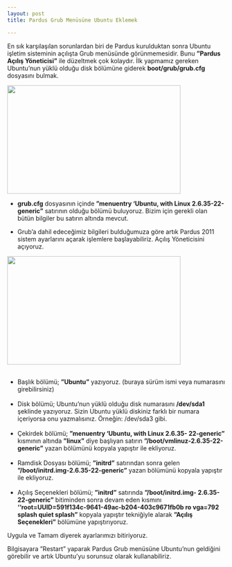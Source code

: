 ```yaml
---
layout: post
title: Pardus Grub Menüsüne Ubuntu Eklemek

---
```


En sık karşılaşılan sorunlardan biri de Pardus kurulduktan sonra Ubuntu işletim sisteminin açılışta Grub menüsünde görünmemesidir.
Bunu <b>”Pardus Açılış Yöneticisi”</b> ile düzeltmek çok kolaydır.
İlk yapmamız gereken Ubuntu’nun yüklü olduğu disk bölümüne
giderek <b>boot/grub/grub.cfg</b> dosyasını bulmak.

<img src="/chrome/yazılar/pardus/1.png"  width="400" height="250" />
<br />

- <b>grub.cfg</b> dosyasının içinde <b>”menuentry ‘Ubuntu, with Linux 2.6.35-22-generic”</b> satırının olduğu bölümü buluyoruz. Bizim için gerekli olan bütün bilgiler bu satırın altında mevcut.



- Grub’a dahil edeceğimiz bilgileri bulduğumuza göre artık Pardus
2011 sistem ayarlarını açarak işlemlere başlayabiliriz.
Açılış Yöneticisini açıyoruz.

<img src="/chrome/yazılar/pardus/2.png"  width="400" height="250" />
<br />
<br />
<ul type="disc">
<li>Başlık bölümü; <b>”Ubuntu”</b> yazıyoruz. (buraya sürüm ismi veya
numarasını girebilirsiniz)</li>
<br />
 
<li>Disk bölümü; Ubuntu’nun yüklü olduğu disk numarasını
<b>/dev/sda1</b> şeklinde yazıyoruz. Sizin Ubuntu yüklü diskiniz farklı bir
numara içeriyorsa onu yazmalısınız. Örneğin: /dev/sda3 gibi.</li>
<br />

<li>Çekirdek bölümü; <b>”menuentry ‘Ubuntu, with Linux 2.6.35-
22-generic”</b> kısmının altında <b>”linux”</b> diye başlıyan satırın <b>”/boot/vmlinuz-2.6.35-22-generic”</b> yazan bölümünü kopyala
yapıştır ile ekliyoruz.</li>
<br />
 
<li>Ramdisk Dosyası bölümü; <b>”initrd”</b> satırından sonra gelen
<b>”/boot/initrd.img-2.6.35-22-generic”</b> yazan bölümünü kopyala
yapıştır ile ekliyoruz.</li>
<br />
 
<li>Açılış Seçenekleri bölümü; <b>”initrd”</b> satırında <b>”/boot/initrd.img-
2.6.35-22-generic”</b> bitiminden sonra devam eden kısmını
<b>‘‘root=UUID=591f134c-9641-49ac-b204-403c9671fb0b
ro
vga=792 splash quiet splash”</b> kopyala yapıştır tekniğiyle alarak
<b>”Açılış Seçenekleri”</b> bölümüne yapıştırıyoruz.
</li>
</ul>  





Uygula ve Tamam diyerek ayarlarımızı bitiriyoruz.

Bilgisayara ”Restart” yaparak Pardus Grub menüsüne Ubuntu’nun geldiğini görebilir ve artık Ubuntu’yu sorunsuz olarak kullanabiliriz.
